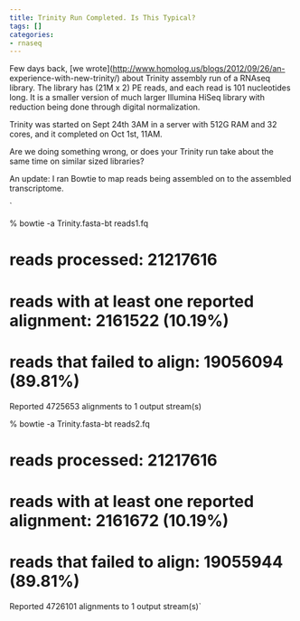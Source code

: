 ```yaml
---
title: Trinity Run Completed. Is This Typical?
tags: []
categories:
- rnaseq
---
```

Few days back, [we wrote](http://www.homolog.us/blogs/2012/09/26/an-
experience-with-new-trinity/) about Trinity assembly run of a RNAseq library.
The library has (21M x 2) PE reads, and each read is 101 nucleotides long. It
is a smaller version of much larger Illumina HiSeq library with reduction
being done through digital normalization.
<!--more-->

Trinity was started on Sept 24th 3AM in a server with 512G RAM and 32 cores,
and it completed on Oct 1st, 11AM.

Are we doing something wrong, or does your Trinity run take about the same
time on similar sized libraries?

An update: I ran Bowtie to map reads being assembled on to the assembled
transcriptome.

`

% bowtie -a Trinity.fasta-bt reads1.fq

# reads processed: 21217616

# reads with at least one reported alignment: 2161522 (10.19%)

# reads that failed to align: 19056094 (89.81%)

Reported 4725653 alignments to 1 output stream(s)

% bowtie -a Trinity.fasta-bt reads2.fq

# reads processed: 21217616

# reads with at least one reported alignment: 2161672 (10.19%)

# reads that failed to align: 19055944 (89.81%)

Reported 4726101 alignments to 1 output stream(s)`

